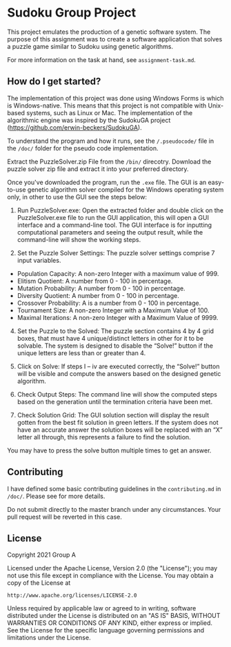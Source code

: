 # Sudoku Group Project

This project emulates the production of a genetic software system.
The purpose of this assignment was to create a software application
that solves a puzzle game similar to Sudoku using genetic algorithms. 

For more information on the task at hand, see `assignment-task.md`.

## How do I get started?

The implementation of this project was done using Windows Forms is
which is Windows-native. This means that this project is not compatible
with Unix-based systems, such as Linux or Mac. The implementation of the 
algorithmic engine was inspired by the SudokuGA project (https://github.com/erwin-beckers/SudokuGA).

To understand the program and how it runs, see the `/.pseudocode/` file
in the `/doc/` folder for the pseudo code implementation.

Extract the PuzzleSolver.zip File from the `/bin/` direcotry.
Download the puzzle solver zip file and extract it into your preferred directory. 


Once you've downloaded the program, run the `.exe` file.
The GUI is an easy-to-use genetic algorithm solver compiled for the Windows
operating system only, in other to use the GUI see the steps below: 

1. Run PuzzleSolver.exe: Open the extracted folder and double click on the
   PuzzleSolver.exe file to run the GUI application, this will open a GUI
   interface and a command-line tool. The GUI interface is for inputting
   computational parameters and seeing the output result, while the command-line
   will show the working steps. 
   
2. Set the Puzzle Solver Settings: The puzzle solver settings comprise 7
   input variables. 

- Population Capacity: A non-zero Integer with a maximum value of 999. 
- Elitism Quotient: A number from 0 - 100 in percentage. 
- Mutation Probability: A number from 0 - 100 in percentage. 
- Diversity Quotient: A number from 0 - 100 in percentage. 
- Crossover Probability: A is a number from 0 - 100 in percentage. 
- Tournament Size: A non-zero Integer with a Maximum Value of 100. 
- Maximal Iterations:  A non-zero Integer with a Maximum Value of 9999. 

4. Set the Puzzle to the Solved: The puzzle section contains 4 by 4 grid
   boxes, that must have 4 unique/distinct letters in other for it to be
   solvable. The system is designed to disable the “Solve!” button if the
   unique letters are less than or greater than 4. 

5. Click on Solve: If steps I – iv are executed correctly, the “Solve!” button
   will be visible and compute the answers based on the designed genetic algorithm. 

6. Check Output Steps: The command line will show the computed steps based on the
   generation until the termination criteria have been met. 

7. Check Solution Grid: The GUI solution section will display the result gotten
   from the best fit solution in green letters. If the system does not have an
   accurate answer the solution boxes will be replaced with an “X” letter all
   through, this represents a failure to find the solution.  

You may have to press the solve button multiple times to get an answer. 


## Contributing

I have defined some basic contributing guidelines in the `contributing.md`
in `/doc/`. Please see for more details.

Do not submit directly to the master branch under any circumstances.
Your pull request will be reverted in this case.

## License

Copyright 2021 Group A

Licensed under the Apache License, Version 2.0 (the "License");
you may not use this file except in compliance with the License.
You may obtain a copy of the License at

    http://www.apache.org/licenses/LICENSE-2.0

Unless required by applicable law or agreed to in writing, software
distributed under the License is distributed on an "AS IS" BASIS,
WITHOUT WARRANTIES OR CONDITIONS OF ANY KIND, either express or implied.
See the License for the specific language governing permissions and
limitations under the License.
